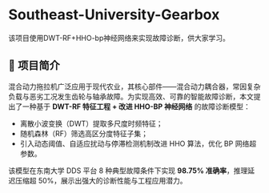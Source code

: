 # Southeast-University-Gearbox
该项目使用DWT-RF+HHO-bp神经网络来实现故障诊断，供大家学习。
## 📘 项目简介

混合动力拖拉机广泛应用于现代农业，其核心部件——混合动力耦合器，常因复杂负载与恶劣工况发生齿轮与轴承故障。为实现高效、可靠的智能故障诊断，本文提出了一种基于 **DWT-RF 特征工程 + 改进 HHO-BP 神经网络** 的故障诊断模型：

- 离散小波变换（DWT）提取多尺度时频特征；
- 随机森林（RF）筛选高区分度特征子集；
- 引入动态阈值、自适应扰动与停滞检测机制改进 HHO 算法，优化 BP 网络超参数。

该模型在东南大学 DDS 平台 8 种典型故障条件下实现 **98.75% 准确率**，推理延迟压缩超 50%，展示出强大的诊断性能与工程应用潜力。
